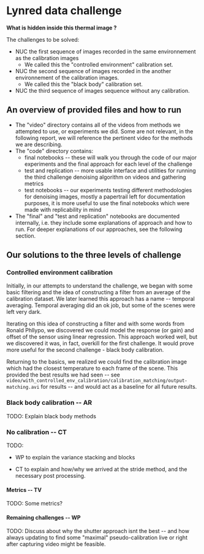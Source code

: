 # Lynred data challenge
**What is hidden inside this thermal image ?**

The challenges to be solved: 

* NUC the first sequence of images recorded in the same environnement as the calibration images
  * We called this the "controlled environment" calibration set.
* NUC the second sequence of images recorded in the another environnement of the calibration images.
  * We called this the "black body" calibration set.
* NUC the third sequence of images sequence without any calibration.

## An overview of provided files and how to run
* The "video" directory contains all of the videos from methods we attempted to use, or experiments we did. Some are not relevant, in the following report, we will reference the pertinent video for the methods we are describing.
* The "code" directory contains:
  * final notebooks -- these will walk you through the code of our major experiments and the final approach for each level of the challenge
  * test and replication -- more usable interface and utilities for running the third challenge denoising algorithm on videos and gathering metrics
  * test notebooks -- our experiments testing different methodologies for denoising images, mostly a papertrail left for documentation purposes, it is more useful to use the final notebooks which were made with replicability in mind
* The "final" and "test and replication" notebooks are documented internally, i.e. they include some explanations of approach and how to run. For deeper explanations of our approaches, see the following section.

## Our solutions to the three levels of challenge
### Controlled environment calibration
Initially, in our attempts to understand the challenge, we began with some basic filtering and the idea of constructing a filter from an average of the calibration dataset. We later learned this approach has a name -- temporal averaging. Temporal averaging did an ok job, but some of the scenes were left very dark.

Iterating on this idea of constructing a filter and with some words from Ronald Phllypo, we discovered we could model the response (or gain) and offset of the sensor using linear regression. This approach worked well, but we discovered it was, in fact, overkill for the first challenge. It would prove more useful for the second challenge - black body calibration.

Returning to the basics, we realized we could find the calibration image which had the closest temperature to each frame of the scene. This provided the best results we had seen -- see `video/with_controlled_env_calibration/calibration_matching/output-matching.avi` for results -- and would act as a baseline for all future results.

### Black body calibration -- AR
TODO: Explain black body methods

### No calibration -- CT
TODO: 
* WP to explain the variance stacking and blocks

* CT to explain and how/why we arrived at the stride method, and the necessary post processing.

#### Metrics -- TV
TODO: Some metrics?

#### Remaining challenges -- WP
TODO: Discuss about why the shutter approach isnt the best -- and how always updating to find some "maximal" pseudo-calibration live or right after capturing video might be feasible. 